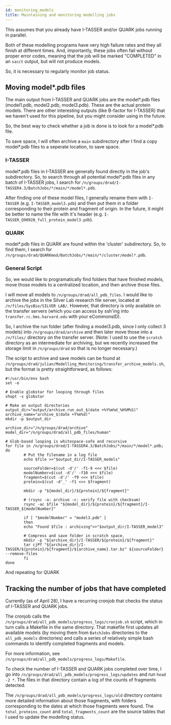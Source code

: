 ```yaml
---
id: monitoring_models
title: Maintaining and monitoring modelling jobs
---
```


This assumes that you already have I-TASSER and/or QUARK jobs running in parallel.

Both of these modelling programs have very high failure rates and they all finish at different times. And, importantly, these jobs often fail without proper error codes, meaning that the job will be marked "COMPLETED" in an `sacct` output, but will not produce models.

So, it is necessary to regularly monitor job status.

## Moving model*.pdb files

The main output from I-TASSER and QUARK jobs are the model*.pdb files (model1.pdb, model2.pdb, model3.pdb). These are the actual protein models. There are other interesting outputs (like B-factor for I-TASSER) that we haven't used for this pipeline, but you might consider using in the future.

So, the best way to check whether a job is done is to look for a model*.pdb file.

To save space, I will often archive a `main` subdirectory after I find a copy model*.pdb files to a seperate location, to save space.

### I-TASSER

model*.pdb files in I-TASSER are generally found directly in the job's subdirectory. So, to search through all potential model*.pdb files in any batch of I-TASSER jobs, I search for `/n/groups/drad/I-TASSER4.3/BatchJobs/*/main/*/model*.pdb`.

After finding one of these model files, I generally rename them with `I-TASSER` (e.g. `I-TASSER_model3.pdb`) and then put them in a folder corresponding to their protein and fragment of origin. In the future, it might be better to name the file with it's header (e.g. `I-TASSER_Q90928_full_protein_model3.pdb`).

### QUARK

model*.pdb files in QUARK are found within the 'cluster' subdirectory. So, to find them, I search for `/n/groups/drad/QUARKmod/BatchJobs/*/main/*/cluster/model*.pdb`.

### General Script

So, we would like to programatically find folders that have finished models, move those models to a centralized location, and then archive those files.

I will move all models to `/n/groups/drad/all_pdb_files`. I would like to archive the jobs in the Silver Lab research file server, located at `/n/files/SysBio/SILVER LAB/`. However, that directory is only available on the transfer servers (which you can access by ssh'ing into `transfer.rc.hms.harvard.edu` with your eCommonsID). 

So, I archive the run folder (after finding a model3.pdb, since I only collect 3 models) into `/n/groups/drad/archive` and then later move those into a `/n/files/` directory on the transfer server. (Note: I used to use the `scratch` directory as an intermediate for archiving, but we recently increased the storage limit in `/n/groups/drad` so that is no longer necessary.)

The script to archive and save models can be found at `/n/groups/drad/julian/Modelling_Monitoring/transfer_archive_models.sh`, but the format is pretty straightforward, as follows:

```{bash}
#!/usr/bin/env bash
set -e

# Enable globstar for looping through files
shopt -s globstar

# Make an output directories
output_dir="output/archive_run_out_$(date +%Y%m%d_%H%M%S)"
archive_name="archive_$(date +Y%m%d)"
mkdir -p $output_dir

archive_dir="/n/groups/drad/archive"
model_dir="/n/groups/drad/all_pdb_files/human"

# Glob-based looping is whitespace-safe and recursive
for file in /n/groups/drad/I-TASSER4.3/BatchJobs/*/main/*/model*.pdb; do
        # Put the filename in a log file
        echo $file >>"$output_dir/I-TASSER_models"

        sourceFolder=$(cut -d'/' -f1-9 <<< $file)
        modelNumber=$(cut -d'/' -f10 <<< $file)
        fragment=$(cut -d'/' -f9 <<< $file)
        protein=$(cut -d'_' -f1 <<< $fragment)

        mkdir -p "${model_dir}/${protein}/${fragment}"

        # (rsync -a: archive -c: verify file with checksum)
        rsync -ac $file "${model_dir}/${protein}/${fragment}/I-TASSER_${modelNumber}"

        if [ "$modelNumber" = "model3.pdb" ]
        then
        echo "Found $file : archiving">>"$output_dir/I-TASSER_model3"

        # Compress and save folder in scratch space.
        mkdir -p "${archive_dir}/I-TASSER/${protein}/${fragment}"
        tar cjPf "${archive_dir}/I-TASSER/${protein}/${fragment}/${archive_name}.tar.bz" ${sourceFolder} --remove-files
        fi  
done
```

And repeating for QUARK

## Tracking the number of jobs that have completed

Currently (as of April 28), I have a recurring cronjob that checks the status of I-TASSER and QUARK jobs.

The cronjob calls the `/n/groups/drad/all_pdb_models/progress_logs/cronjob.sh` script, which in turn calls a Makefile in the same directory. That makefile first updates all available models (by moving them from `BatchJobs` directories to the `all_pdb_models` directories) and calls a series of relatively simple bash commands to identify completed fragments and models.

For more information, see `/n/groups/drad/all_pdb_models/progress_logs/Makefile`.

To check the number of I-TASSER and QUARK jobs completed over time, I go into `/n/groups/drad/all_pdb_models/progress_logs/updates` and run `head -2 *`. The files in that directory contain a log of the counts of fragments detected.

The `/n/groups/drad/all_pdb_models/progress_logs/old` directory contains more detailed information about those fragments, with folders corresponding to the dates at which those fragments were found. The `total_proteins_count` and `total_fragments_count` are the source tables that I used to update the modelling status.